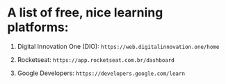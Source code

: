 # A list of free, nice learning platforms:
1. Digital Innovation One (DIO):
`https://web.digitalinnovation.one/home`

2. Rocketseat:
`https://app.rocketseat.com.br/dashboard`

3. Google Developers:
`https://developers.google.com/learn`